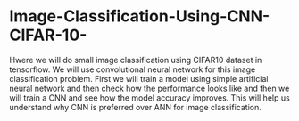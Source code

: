 # Image-Classification-Using-CNN-CIFAR-10-
Hwere we will do small image classification using CIFAR10 dataset in tensorflow. We will use convolutional neural network for this image classification problem. First we will train a model using simple artificial neural network and then check how the performance looks like and then we will train a CNN and see how the model accuracy improves. This will help us understand why CNN is preferred over ANN for image classification. 

